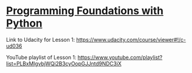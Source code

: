 # [Programming Foundations with Python](https://www.udacity.com/course/ud036)


Link to Udacity for Lesson 1: https://www.udacity.com/course/viewer#!/c-ud036

YouTube playlist of Lesson 1: https://www.youtube.com/playlist?list=PLBxMIgvbjWQi2B3cyOopGJJntd9NDC3iX
